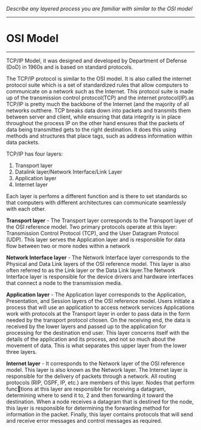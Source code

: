 *Describe any layered process you are familiar with similar to the OSI model*
- - -
# OSI Model

- - -
TCP/IP Model, it was designed and developed by Department of Defense (DoD) in 1960s and is based on standard protocols.

The TCP/IP protocol is similar to the OSI model. It is also called the internet protocol suite which is a set of standardized rules that allow computers to communicate on a network such as the Internet.
This protocol suite is made up of the transmission control protocol(TCP) and the internet protocol(IP).as TCP/IP is pretty much the backbone of the Internet (and the majority of all networks outthere. 
TCP breaks data down into packets and transmits them between server and client, while ensuring that data integrity is in place throughout the process
IP on the other hand ensures that the packets of data being transmitted gets to the right destination. It does this using methods and structures that place tags, such as address information within data packets.

TCP/IP has four layers:

1. Transport layer
2. Datalink layer/Network Interface/Link Layer
3. Application layer
4. Internet layer

Each layer is perfoms a different function and is there to set standards so that computers with different architectures can communicate seamlessly with each other.


**Transport layer** - The Transport layer corresponds to the Transport layer of the OSI reference model. Two primary protocols operate at this layer: Transmission Control Protocol (TCP), and the User Datagram Protocol (UDP). This layer serves the Application layer and is responsible for data flow between two or more nodes within a network


**Network Interface layer** - The Network Interface layer corresponds to the Physical and Data Link layers of the OSI reference model. This layer is also often referred to as the Link layer or the Data Link layer.The Network Interface layer is responsible for the device drivers and hardware interfaces that connect a node to the transmission media.


**Application layer** - The Application layer corresponds to the Application, Presentation, and Session layers of the OSI reference model. Users initiate a process that will use an application to access network services Applications work with protocols at the Transport layer in order to pass data in the form needed by the transport protocol chosen. On the receiving end, the data is received by the lower layers and passed up to the application for processing for the destination end user. This layer concerns itself with the details of the application and its process, and not so much about the movement of data. This is what separates this upper layer from the lower three layers.  


**Internet layer** - It corresponds to the Network layer of the OSI reference model. This layer is also known as the Network layer. The Internet layer is responsible for the delivery of packets through a network. All routing protocols (RIP, OSPF, IP, etc.) are members of this layer. Nodes that perform functions at this layer are responsible for receiving a datagram, determining where to send it to, 2 and then forwarding it toward the destination. When a node receives a datagram that is destined for the node, this layer is responsible for determining the forwarding method for information in the packet. Finally, this layer contains protocols that will send and receive error messages and control messages as required.